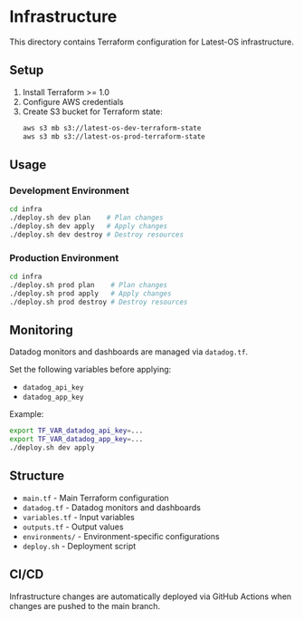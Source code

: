 # Infrastructure

This directory contains Terraform configuration for Latest-OS infrastructure.

## Setup

1. Install Terraform >= 1.0
2. Configure AWS credentials
3. Create S3 bucket for Terraform state:
   ```bash
   aws s3 mb s3://latest-os-dev-terraform-state
   aws s3 mb s3://latest-os-prod-terraform-state
   ```

## Usage

### Development Environment
```bash
cd infra
./deploy.sh dev plan    # Plan changes
./deploy.sh dev apply   # Apply changes
./deploy.sh dev destroy # Destroy resources
```

### Production Environment
```bash
cd infra
./deploy.sh prod plan    # Plan changes
./deploy.sh prod apply   # Apply changes
./deploy.sh prod destroy # Destroy resources
```

## Monitoring

Datadog monitors and dashboards are managed via `datadog.tf`.

Set the following variables before applying:

- `datadog_api_key`
- `datadog_app_key`

Example:

```bash
export TF_VAR_datadog_api_key=...
export TF_VAR_datadog_app_key=...
./deploy.sh dev apply
```

## Structure

- `main.tf` - Main Terraform configuration
- `datadog.tf` - Datadog monitors and dashboards
- `variables.tf` - Input variables
- `outputs.tf` - Output values
- `environments/` - Environment-specific configurations
- `deploy.sh` - Deployment script

## CI/CD

Infrastructure changes are automatically deployed via GitHub Actions when changes are pushed to the main branch.
